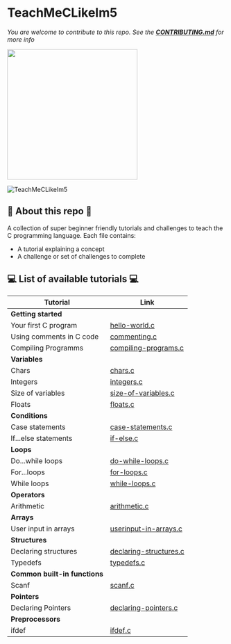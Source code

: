 # TeachMeCLikeIm5

_You are welcome to contribute to this repo. See the [**CONTRIBUTING.md**](./CONTRIBUTING.md) for more info_

<img src="https://inspirezone.tech/wp-content/uploads/2021/10/Accepting-Contributions-for-Hacktoberfest-2021.png" width="300">

![TeachMeCLikeIm5](https://inspirezone.tech/wp-content/uploads/2021/10/TeachMeCLikeIm5_Banner.png)

## 📜 About this repo 📜

A collection of super beginner friendly tutorials and challenges to teach the C programming language.
Each file contains:

- A tutorial explaining a concept
- A challenge or set of challenges to complete

## 💻 List of available tutorials 💻

| Tutorial                      | Link                                                          |
| ----------------------------- | ------------------------------------------------------------- |
| **Getting started**           |
| Your first C program          | [hello-world.c](1-getting-started/hello-world.c)              |
| Using comments in C code      | [commenting.c](1-getting-started/commenting.c)                |
| Compiling Programms           | [compiling-programs.c](1-getting-started/compiling-programs.c)|
| **Variables**                 |
| Chars                         | [chars.c](2-variables/chars.c)                                |
| Integers                      | [integers.c](2-variables/integers.c)                          |
| Size of variables             | [size-of-variables.c](2-variables/size-of-variables.c)        |
| Floats                        | [floats.c](2-variables/floats.c)                              |
| **Conditions**                |
| Case statements               | [case-statements.c](3-conditions/case-statements.c)           |
| If...else statements          | [if-else.c](3-conditions/if-else.c)                           |
| **Loops**                     |
| Do...while loops              | [do-while-loops.c](4-loops/do-while-loops.c)                  |
| For...loops                   | [for-loops.c](4-loops/for-loops.c)                            |
| While loops                   | [while-loops.c](4-loops/while-loops.c)                        |
| **Operators**                 |
| Arithmetic                    | [arithmetic.c](5-operators/arithmetic.c)                      |
| **Arrays**                    |
| User input in arrays          | [userinput-in-arrays.c](6-arrays/userinput-in-arrays.c)       |
| **Structures**                |
| Declaring structures          | [declaring-structures.c](9-structures/declaring-structures.c) |
| Typedefs                      | [typedefs.c](9-structures/typedefs.c)                         |
| **Common built-in functions** |
| Scanf                         | [scanf.c](11-common-built-in-functions/scanf.c)               |
| **Pointers**                  |                                           
| Declaring Pointers            | [declaring-pointers.c](8-pointers/declaring-pointers.c)       |
| **Preprocessors**             |                                           
| ifdef                         | [ifdef.c](10-preprocessors/ifdef.c)                           |
